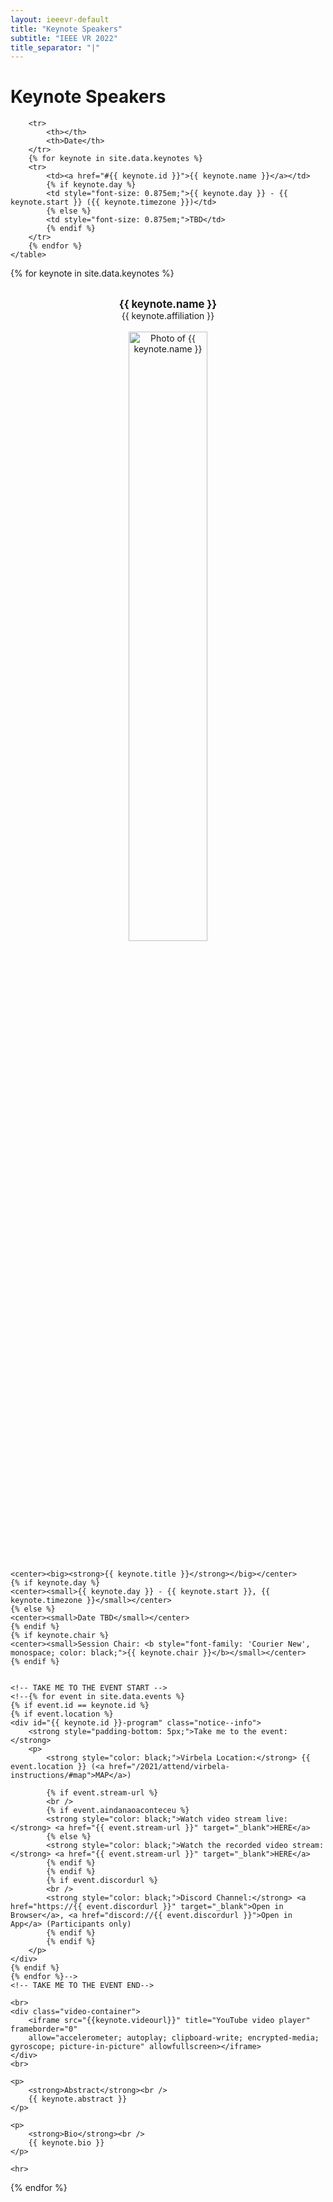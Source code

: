 ```yaml
---
layout: ieeevr-default
title: "Keynote Speakers"
subtitle: "IEEE VR 2022"
title_separator: "|"
---
```


<style>
    .styled-table {
        border-collapse: collapse;
        margin: 25px 0;
        font-size: 0.9em;
        font-family: sans-serif;
        /*min-width: 400px;*/
        box-shadow: 0 0 20px rgba(0, 0, 0, 0.15);
        display: table;
    }

    .styled-table thead tr {
        background-color: #00aeef;
        color: #ffffff;
        text-align: left;
    }

    .styled-table th,
    .styled-table td {
        padding: 12px 15px;
    }

    .styled-table tbody tr {
        border-bottom: 1px solid #dddddd;
    }

    .styled-table tbody tr:nth-of-type(even) {
        background-color: #fffbed;
    }

    .styled-table tbody tr:last-of-type {
        border-bottom: 2px solid #00aeef;
    }

    .styled-table tbody tr.active-row {
        font-weight: bold;
        color: #00aeef;
    }

    .video-container {
        overflow: hidden;
        position: relative;
        width: 100%;
    }

    .video-container::after {
        padding-top: 56.25%;
        /* 75% if 4:3*/
        display: block;
        content: '';
    }

    .video-container iframe {
        position: absolute;
        top: 0;
        left: 0;
        width: 100%;
        height: 100%;
    }

</style>

<h1>Keynote Speakers</h1>

<div>
    <table class="styled-table">

        <tr>
            <th></th>
            <th>Date</th>
        </tr>
        {% for keynote in site.data.keynotes %}
        <tr>
            <td><a href="#{{ keynote.id }}">{{ keynote.name }}</a></td>
            {% if keynote.day %}
            <td style="font-size: 0.875em;">{{ keynote.day }} - {{ keynote.start }} ({{ keynote.timezone }})</td>
            {% else %}
            <td style="font-size: 0.875em;">TBD</td>
            {% endif %}
        </tr>
        {% endfor %}
    </table>
</div>


{% for keynote in site.data.keynotes %}

<br />
<div id="{{ keynote.id }}">
    <center><strong><big>{{ keynote.name }}</big></strong></center>
    <center>{{ keynote.affiliation }}</center>
    <br />
    <center><img src="{{ keynote.photo }}" alt="Photo of {{ keynote.name }}" width="50%"></center>
    <br />

    <center><big><strong>{{ keynote.title }}</strong></big></center>
    {% if keynote.day %}
    <center><small>{{ keynote.day }} - {{ keynote.start }}, {{ keynote.timezone }}</small></center>
    {% else %}
    <center><small>Date TBD</small></center>
    {% endif %}
    {% if keynote.chair %}
    <center><small>Session Chair: <b style="font-family: 'Courier New', monospace; color: black;">{{ keynote.chair }}</b></small></center>
    {% endif %}
    
    
    <!-- TAKE ME TO THE EVENT START -->
    <!--{% for event in site.data.events %}
    {% if event.id == keynote.id %}
    {% if event.location %}
    <div id="{{ keynote.id }}-program" class="notice--info">
        <strong style="padding-bottom: 5px;">Take me to the event:</strong>
        <p>
            <strong style="color: black;">Virbela Location:</strong> {{ event.location }} (<a href="/2021/attend/virbela-instructions/#map">MAP</a>)

            {% if event.stream-url %}
            <br />
            {% if event.aindanaoaconteceu %}
            <strong style="color: black;">Watch video stream live:</strong> <a href="{{ event.stream-url }}" target="_blank">HERE</a>
            {% else %}
            <strong style="color: black;">Watch the recorded video stream:</strong> <a href="{{ event.stream-url }}" target="_blank">HERE</a>
            {% endif %}
            {% endif %}
            {% if event.discordurl %}
            <br />
            <strong style="color: black;">Discord Channel:</strong> <a href="https://{{ event.discordurl }}" target="_blank">Open in Browser</a>, <a href="discord://{{ event.discordurl }}">Open in App</a> (Participants only)
            {% endif %}
            {% endif %}
        </p>
    </div>
    {% endif %}
    {% endfor %}-->
    <!-- TAKE ME TO THE EVENT END-->
    
    <br>
    <div class="video-container">
        <iframe src="{{keynote.videourl}}" title="YouTube video player" frameborder="0" 
        allow="accelerometer; autoplay; clipboard-write; encrypted-media; gyroscope; picture-in-picture" allowfullscreen></iframe>
    </div>
    <br>

    <p>
        <strong>Abstract</strong><br />
        {{ keynote.abstract }}
    </p>

    <p>
        <strong>Bio</strong><br />
        {{ keynote.bio }}
    </p>
    
    <hr>

</div>

{% endfor %}

